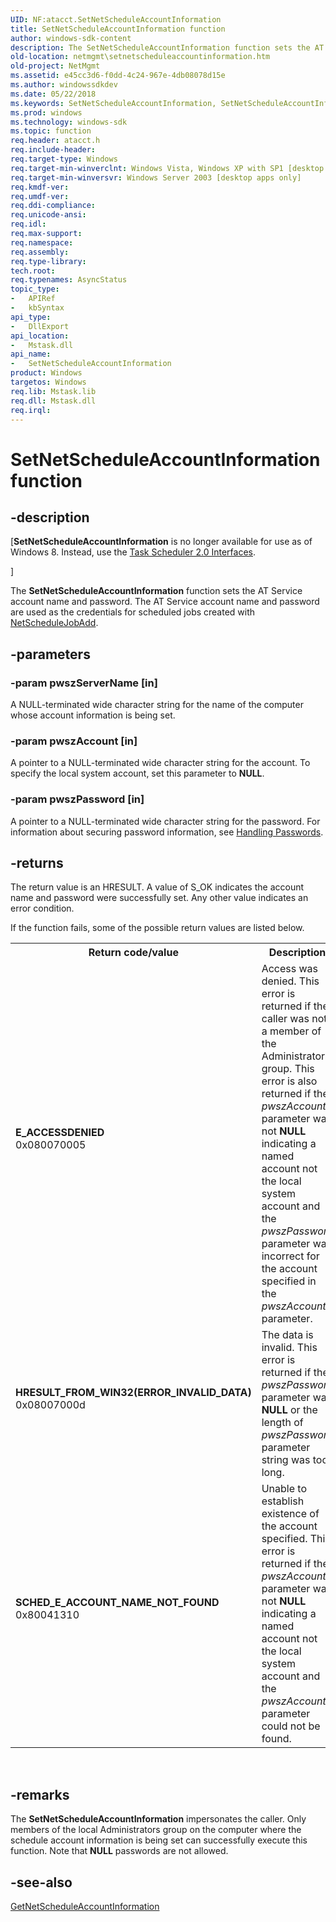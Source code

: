 ```yaml
---
UID: NF:atacct.SetNetScheduleAccountInformation
title: SetNetScheduleAccountInformation function
author: windows-sdk-content
description: The SetNetScheduleAccountInformation function sets the AT Service account name and password. The AT Service account name and password are used as the credentials for scheduled jobs created with NetScheduleJobAdd.
old-location: netmgmt\setnetscheduleaccountinformation.htm
old-project: NetMgmt
ms.assetid: e45cc3d6-f0dd-4c24-967e-4db08078d15e
ms.author: windowssdkdev
ms.date: 05/22/2018
ms.keywords: SetNetScheduleAccountInformation, SetNetScheduleAccountInformation function [Network Management], atacct/SetNetScheduleAccountInformation, netmgmt.setnetscheduleaccountinformation
ms.prod: windows
ms.technology: windows-sdk
ms.topic: function
req.header: atacct.h
req.include-header: 
req.target-type: Windows
req.target-min-winverclnt: Windows Vista, Windows XP with SP1 [desktop apps only]
req.target-min-winversvr: Windows Server 2003 [desktop apps only]
req.kmdf-ver: 
req.umdf-ver: 
req.ddi-compliance: 
req.unicode-ansi: 
req.idl: 
req.max-support: 
req.namespace: 
req.assembly: 
req.type-library: 
tech.root: 
req.typenames: AsyncStatus
topic_type:
-	APIRef
-	kbSyntax
api_type:
-	DllExport
api_location:
-	Mstask.dll
api_name:
-	SetNetScheduleAccountInformation
product: Windows
targetos: Windows
req.lib: Mstask.lib
req.dll: Mstask.dll
req.irql: 
---
```


# SetNetScheduleAccountInformation function


## -description


<p class="CCE_Message">[<b>SetNetScheduleAccountInformation</b> is no longer available for use as of Windows 8. Instead, use the <a href="https://msdn.microsoft.com/67ed58e1-e54c-4c02-a6c4-d9ab8dc0f83e"> Task Scheduler 2.0 Interfaces</a>.

]

The <b>SetNetScheduleAccountInformation</b> function sets the AT Service account name and password. The AT Service account name and password are used as the credentials for scheduled jobs created with <a href="https://msdn.microsoft.com/813d13ba-abe1-4b14-88c7-87ba88a42a3b">NetScheduleJobAdd</a>.


## -parameters




### -param pwszServerName [in]

A NULL-terminated wide character string for the name of the computer whose account information is being set.


### -param pwszAccount [in]

A pointer to a NULL-terminated wide character string for the account. To specify the local system account, set this parameter to <b>NULL</b>.


### -param pwszPassword [in]

A pointer to a NULL-terminated wide character string for the password. For information about securing password information, see <a href="https://msdn.microsoft.com/1d810f71-9bf5-4c5c-a573-c35081f604cf">Handling Passwords</a>.


## -returns



The return value is an HRESULT. A value of S_OK indicates the account name and password were successfully set. Any other value indicates an error condition.

If the function fails, some of the possible return values are listed below. 

<table>
<tr>
<th>Return code/value</th>
<th>Description</th>
</tr>
<tr>
<td width="40%">
<dl>
<dt><b>E_ACCESSDENIED</b></dt>
<dt>0x080070005</dt>
</dl>
</td>
<td width="60%">
Access was denied. This error is returned if the caller was not a member of the Administrators group. This error is also returned if the <i>pwszAccount</i> parameter  was  not <b>NULL</b> indicating a named account not the local system account and the <i>pwszPassword</i> parameter was incorrect for the account specified in the <i>pwszAccount</i> parameter.

</td>
</tr>
<tr>
<td width="40%">
<dl>
<dt><b>HRESULT_FROM_WIN32(ERROR_INVALID_DATA)</b></dt>
<dt>0x08007000d</dt>
</dl>
</td>
<td width="60%">
The data is invalid. This error is returned if the <i>pwszPassword</i> parameter was <b>NULL</b> or the length of  <i>pwszPassword</i> parameter string was too long.

</td>
</tr>
<tr>
<td width="40%">
<dl>
<dt><b>SCHED_E_ACCOUNT_NAME_NOT_FOUND</b></dt>
<dt>0x80041310</dt>
</dl>
</td>
<td width="60%">
Unable to establish existence of the account specified. This error is returned if the <i>pwszAccount</i> parameter  was  not <b>NULL</b> indicating a named account not the local system account and  the <i>pwszAccount</i> parameter could not be found. 

</td>
</tr>
</table>
 




## -remarks



The <b>SetNetScheduleAccountInformation</b> impersonates the caller. Only members of the local Administrators group on the computer where the schedule account information is being set can successfully execute this function. Note that <b>NULL</b> passwords are not allowed.




## -see-also




<a href="https://msdn.microsoft.com/935de94a-6791-4ea2-ac39-cf71ef7cb726">GetNetScheduleAccountInformation</a>
 

 

